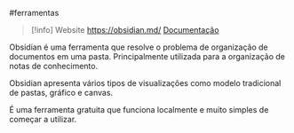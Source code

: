 #ferramentas


> [!info] Website
> https://obsidian.md/
> [Documentação](https://help.obsidian.md/)


Obsidian é uma ferramenta que resolve o problema de organização de documentos em uma pasta. Principalmente utilizada para a organização de notas de conhecimento.

Obsidian apresenta vários tipos de visualizações como modelo tradicional de pastas, gráfico e canvas.

É uma ferramenta gratuita que funciona localmente e muito simples de começar a utilizar.

